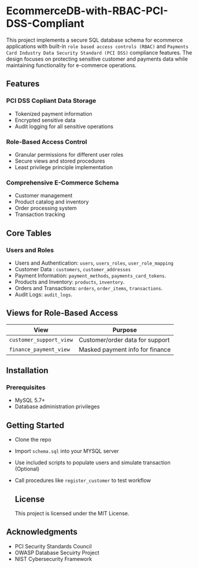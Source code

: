 # EcommerceDB-with-RBAC-PCI-DSS-Compliant
This project implements a secure SQL database schema for ecommerce applications with built-in `role based access controls (RBAC)` and `Payments Card Industry Data Security Standard (PCI DSS)` compliance features. The design focuses on protecting sensitive customer and payments data while maintaining functionality for e-commerce operations.

## Features
 ### PCI DSS Copliant Data Storage
- Tokenized payment information
- Encrypted sensitive data
- Audit logging for all sensitive operations

### Role-Based Access Control
   - Granular permissions for different user roles
   - Secure views and stored procedures
   - Least privilege principle implementation
     
### Comprehensive E-Commerce Schema
  - Customer management
  - Product catalog and inventory
  - Order processing system
  - Transaction tracking

##    Core Tables
### Users and Roles
- Users and Authentication: `users`, `users_roles`, `user_role_mapping`
- Customer Data : `customers`, `customer_addresses`
- Payment Information: `payment_methods`, `payments_card_tokens`.
- Products and Inventory: `products`, `inventory`.
- Orders and Transactions: `orders`, `order_items`, `transactions`.
- Audit Logs: `audit_logs`.

## Views for Role-Based Access
| View                   | Purpose                         |
|------------------------|---------------------------------|
| `customer_support_view`| Customer/order data for support |
| `finance_payment_view` | Masked payment info for finance |

##  Installation

### Prerequisites
- MySQL 5.7+
- Database administration privileges

## Getting Started
- Clone the repo
- Import `schema.sql` into your MYSQL server
- Use included scripts to populate users and simulate transaction (Optional)
- Call procedures like `register_customer` to test workflow

  ## License
  This project is licensed under the MIT License.

## Acknowledgments
 - PCI Security Standards Council
 - OWASP Database Secuirty Project
 - NIST Cybersecurity Framework 

